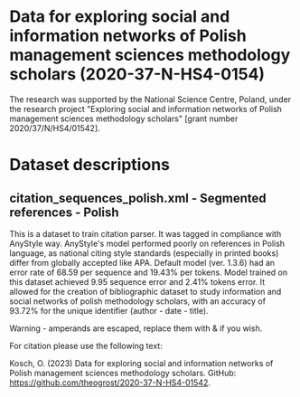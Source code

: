 # Data for exploring social and information networks of Polish management sciences methodology scholars (2020-37-N-HS4-0154)
The research was supported by the National Science Centre, Poland, under the research project 
"Exploring social and information networks of Polish management sciences methodology scholars" [grant number 2020/37/N/HS4/01542].

# Dataset descriptions
## citation_sequences_polish.xml - Segmented references - Polish
This is a dataset to train citation parser. It was tagged in compliance with AnyStyle way.
AnyStyle's model performed poorly on references in Polish language, as national citing style standards 
(especially in printed books) differ from globally accepted like APA.
Default model (ver. 1.3.6) had an error rate of 68.59 per sequence and 19.43% per tokens. 
Model trained on this dataset achieved 9.95 sequence error and 2.41% tokens error. 
It allowed for the creation of bibliographic dataset to study information and social networks of polish methodology scholars, 
with an accuracy of 93.72% for the unique identifier (author - date - title).

Warning - amperands are escaped, replace them with & if you wish.

For citation please use the following text:

Kosch, O. (2023) Data for exploring social and information networks of Polish management sciences methodology scholars. GitHub: https://github.com/theogrost/2020-37-N-HS4-01542.
